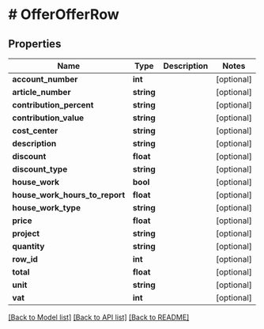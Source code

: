 # # OfferOfferRow

## Properties

Name | Type | Description | Notes
------------ | ------------- | ------------- | -------------
**account_number** | **int** |  | [optional]
**article_number** | **string** |  | [optional]
**contribution_percent** | **string** |  | [optional]
**contribution_value** | **string** |  | [optional]
**cost_center** | **string** |  | [optional]
**description** | **string** |  | [optional]
**discount** | **float** |  | [optional]
**discount_type** | **string** |  | [optional]
**house_work** | **bool** |  | [optional]
**house_work_hours_to_report** | **float** |  | [optional]
**house_work_type** | **string** |  | [optional]
**price** | **float** |  | [optional]
**project** | **string** |  | [optional]
**quantity** | **string** |  | [optional]
**row_id** | **int** |  | [optional]
**total** | **float** |  | [optional]
**unit** | **string** |  | [optional]
**vat** | **int** |  | [optional]

[[Back to Model list]](../../README.md#models) [[Back to API list]](../../README.md#endpoints) [[Back to README]](../../README.md)
